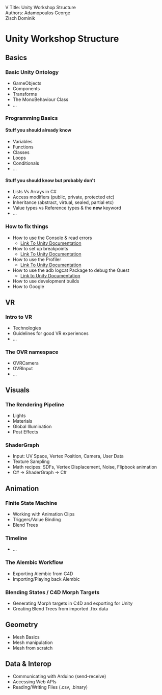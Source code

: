 V Title: Unity Workshop Structure  
Authors: Adamopoulos George   
Zisch Dominik  

Unity Workshop Structure
========================

Basics
------------------------
### Basic Unity Ontology
* GameObjects
* Components
* Transforms
* The MonoBehaviour  Class
* …

### Programming Basics
#### Stuff you should already know
* Variables
* Functions
* Classes
* Loops
* Conditionals
* …

#### Stuff you should know but probably don't
* Lists Vs Arrays in C#
* Access modifiers (public, private, protected etc)
* Inheritance (abstract, virtual, sealed, partial etc)
* Value types vs Reference types & the **new** keyword
* …

### How to fix things
* How to use the Console & read errors  
  * [Link To Unity Documentation](https://docs.unity3d.com/Manual/Console.html)
* How to set up breakpoints  
  * [Link To Unity Documentation](https://docs.unity3d.com/Manual/ManagedCodeDebugging.html)
* How to use the Profiler  
  * [Link To Unity Documentation](https://docs.unity3d.com/Manual/ProfilerWindow.html)
* How to use the adb logcat Package to debug the Quest  
  * [Link to Unity Documentation](https://docs.unity3d.com/Packages/com.unity.mobile.android-logcat@0.1/manual/index.html)
* How to use development builds
* How to Google

VR
------------------------
### Intro to VR
* Technologies
* Guidelines for good VR experiences
* …

### The OVR namespace
* OVRCamera
* OVRInput
* …

Visuals
------------------------
### The Rendering Pipeline
* Lights
* Materials
* Global Illumination
* Post Effects

### ShaderGraph
* Input: UV Space, Vertex Position, Camera, User Data
* Texture Sampling
* Math recipes: SDFs, Vertex Displacement, Noise, Flipbook animation
* C# -> ShaderGraph -> C#

Animation
------------------------
### Finite State Machine
* Working with Animation Clips
* Triggers/Value Binding
* Blend Trees

### Timeline
* …

### The Alembic Workflow
* Exporting Alembic from C4D
* Importing/Playing back Alembic

### Blending States / C4D Morph Targets
* Generating Morph targets in C4D and exporting for Unity
* Creating Blend Trees from imported .fbx data

Geometry
------------------------
* Mesh Basics
* Mesh manipulation
* Mesh from scratch

Data & Interop
------------------------
* Communicating with Arduino (send-receive)
* Accessing Web APIs
* Reading/Writing Files (.csv, .binary)
